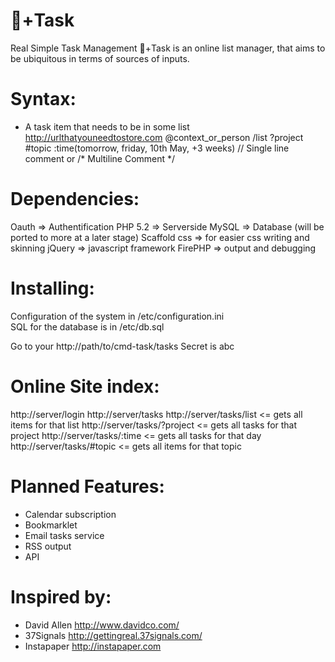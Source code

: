+Task	
=========================
Real Simple Task Management
+Task is an online list manager, that aims to be ubiquitous in terms of sources of inputs.

Syntax:
=========================
- A task item that needs to be in some list http://urlthatyouneedtostore.com
@context_or_person /list ?project #topic :time(tomorrow, friday, 10th May, +3 weeks)
// Single line comment or 
/* Multiline
	Comment */
	
Dependencies:
=========================
Oauth 			=> Authentification
PHP 5.2			=> Serverside
MySQL				=> Database (will be ported to more at a later stage)
Scaffold css	=> for easier css writing and skinning 
jQuery		 	=> javascript framework
FirePHP			=> output and debugging


Installing:
=========================
Configuration of the system in /etc/configuration.ini  
SQL for the database is in /etc/db.sql

Go to your http://path/to/cmd-task/tasks
Secret is abc 


Online Site index:
=========================
http://server/login 
http://server/tasks 
http://server/tasks/list 		<= gets all items for that list
http://server/tasks/?project  <= gets all tasks for that project
http://server/tasks/:time		<= gets all tasks for that day
http://server/tasks/#topic  	<= gets all items for that topic


Planned Features:
=========================
- Calendar subscription
- Bookmarklet
- Email tasks service
- RSS output
- API 

Inspired by: 
=========================
- David Allen 	http://www.davidco.com/
- 37Signals 	http://gettingreal.37signals.com/
- Instapaper 	http://instapaper.com
